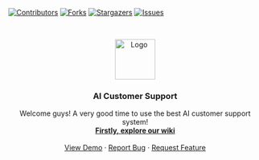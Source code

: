 
<!-- MARKDOWN -->
[contributors-shield]: https://img.shields.io/github/contributors/CankayaUniversity/ceng-407-408-2019-2020-AI-Customer-Support.svg?style=flat-square
[contributors-url]: https://github.com/CankayaUniversity/ceng-407-408-2019-2020-AI-Customer-Support/graphs/contributors
[forks-shield]: https://img.shields.io/github/forks/CankayaUniversity/ceng-407-408-2019-2020-AI-Customer-Support.svg?style=flat-square
[forks-url]: https://github.com/CankayaUniversity/ceng-407-408-2019-2020-AI-Customer-Support/network/members
[stars-shield]: https://img.shields.io/github/stars/CankayaUniversity/ceng-407-408-2019-2020-AI-Customer-Support.svg?style=flat-square
[stars-url]: https://github.com/CankayaUniversity/ceng-407-408-2019-2020-AI-Customer-Support/stargazers
[issues-shield]: https://img.shields.io/github/issues/CankayaUniversity/ceng-407-408-2019-2020-AI-Customer-Support/.svg?style=flat-square
[issues-url]: https://github.com/CankayaUniversity/ceng-407-408-2019-2020-AI-Customer-Support/issues



[![Contributors][contributors-shield]][contributors-url]
[![Forks][forks-shield]][forks-url]
[![Stargazers][stars-shield]][stars-url]
[![Issues][issues-shield]][issues-url]



<!-- Logo -->
<br />
<p align="center">
  <a href="https://github.com/CankayaUniversity/ceng-407-408-2019-2020-AI-Customer-Support/raw/master/images/mascot.png?raw=true">
    <img src="images/logo.png" alt="Logo" width="80" height="80">
  </a>

  <h3 align="center">AI Customer Support</h3>

  <p align="center">
    Welcome guys! A very good time to use the best AI customer support system!
    <br />
    <a href="https://github.com/CankayaUniversity/ceng-407-408-2019-2020-AI-Customer-Support/wiki"><strong>Firstly, explore our wiki </strong></a>
    <br />
    <br />
    <a href="http://www.atakde.site/">View Demo</a>
    ·
    <a href="https://github.com/CankayaUniversity/ceng-407-408-2019-2020-AI-Customer-Support/issues">Report Bug</a>
    ·
    <a href="https://github.com/CankayaUniversity/ceng-407-408-2019-2020-AI-Customer-Support/issues">Request Feature</a>
  </p>
</p>

